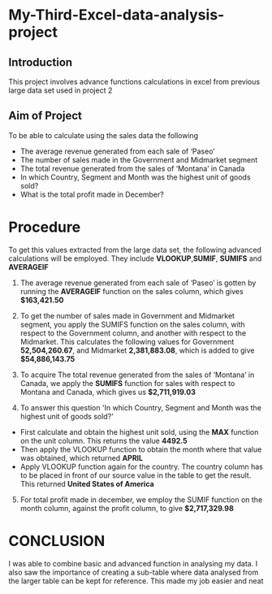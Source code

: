 # My-Third-Excel-data-analysis-project
## Introduction
This project involves advance functions calculations in excel from previous large data set used in project 2
## Aim of Project
To be able to calculate using the sales data the following
- The average revenue generated from each sale of ‘Paseo’
- The number of sales made in the Government and Midmarket segment
- The total revenue generated from the sales of ‘Montana’ in Canada
- In which Country, Segment and Month was the highest unit of goods sold?
- What is the total profit made in December?

# Procedure
To get this values extracted from the large data set, the following advanced calculations will be employed. They include **VLOOKUP**,**SUMIF**, **SUMIFS** and **AVERAGEIF**
1. The average revenue generated from each sale of ‘Paseo’ is gotten by running the **AVERAGEIF** function on the sales column, which gives  **$163,421.50**

2. To get the number of sales made in Government and Midmarket segment, you apply the SUMIFS function on the sales column, with respect to the Government column, and another with respect to the Midmarket. This calculates the following values for Government **52,504,260.67**, and Midmarket **2,381,883.08**, which is added to give **$54,886,143.75**

3. To acquire The total revenue generated from the sales of ‘Montana’ in Canada, we apply the **SUMIFS** function for sales with respect to Montana and Canada, which gives us **$2,711,919.03**

4. To answer this question 'In which Country, Segment and Month was the highest unit of goods sold?'
- First calculate and obtain the highest unit sold, using the **MAX** function on the unit column. This returns the value **4492.5**
- Then apply the VLOOKUP function to obtain the month where that value was obtained, which returned **APRIL**
- Apply VLOOKUP function again for the country. The country column has to be placed in front of our source value in the table to get the result. This returned **United States of America**

5. For total profit made in december, we employ the SUMIF function on the month column, against the profit column, to give  **$2,717,329.98**

# CONCLUSION
I was able to combine basic and advanced function in analysing my data. I also saw the importance of creating a sub-table where data analysed from the larger table can be kept for reference. This made my job easier and neat 



